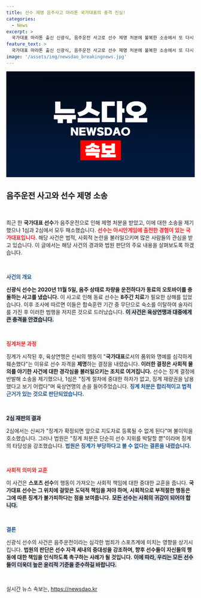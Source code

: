 ```yaml
---
title: 선수 제명 음주사고 마라톤 국가대표의 충격 진실!
categories:
  - News
excerpt: >
  국가대표 마라톤 출신 신광식, 음주운전 사고로 선수 제명 처분에 불복한 소송에서 또 다시 패소! 법원 징계 절차 문제 없어 결정, 그의 미래는 어떻게 될까? 클릭 유도!
feature_text: >
  국가대표 마라톤 출신 신광식, 음주운전 사고로 선수 제명 처분에 불복한 소송에서 또 다시 패소! 법원 징계 절차 문제 없어 결정, 그의 미래는 어떻게 될까? 클릭 유도!
image: '/assets/img/newsdao_breakingnews.jpg'
---
```


<p><img src="/assets/img/newsdao_breakingnews.jpg" alt="koreaapp 속보" /></p>

<h2 data-ke-size="size26">음주운전 사고와 선수 제명 소송</h2>

<p data-ke-size="size16">&nbsp;</p>

<p>최근 한 <strong>국가대표 선수</strong>가 음주운전으로 인해 제명 처분을 받았고, 이에 대한 소송을 제기했으나 1심과 2심에서 모두 패소했습니다. <b><span style="color: #ee2323;">선수는 아시안게임에 출전한 경험이 있는 국가대표입니다.</span></b> 해당 사건은 법적, 사회적 논란을 불러일으키며 많은 사람들의 관심을 받고 있습니다. 이 글에서는 해당 사건의 경과와 법원 판단의 주요 내용을 살펴보도록 하겠습니다.</p>

<p data-ke-size="size16">&nbsp;</p>

<p><b><span style="color: #1a5490;">사건의 개요</span></b></p>

<p><b>신광식 선수는 2020년 11월 5일, 음주 상태로 차량을 운전하다가 동료의 오토바이를 충돌하는 사고를 냈습니다.</b> 이 사고로 인해 동료 선수는 <strong>8주간 치료</strong>가 필요한 상해를 입었습니다. 이후 조사에 따르면 이들은 합숙훈련 기간 중 무단으로 숙소를 이탈하여 술자리를 가진 후 이러한 범행을 저지른 것으로 드러났습니다. <b><span style="background-color: #21538527;">이 사건은 육상연맹과 대중에게 큰 충격을 안겼습니다.</span></b></p>

<p data-ke-size="size16">&nbsp;</p>

<p><b><span style="color: #ee2323;">징계처분 과정</span></b></p>

<p>징계가 시작된 후, 육상연맹은 신씨의 행동이 "<strong>국가대표</strong>로서의 품위와 명예를 심각하게 훼손했다"는 이유로 선수 자격을 <strong>제명</strong>하는 결정을 내렸습니다. <b>이러한 결정은 사회적 물의를 야기한 사건에 대한 경각심을 불러일으키는 조치로 여겨집니다.</b> 선수는 징계 결정에 반발해 소송을 제기했으나, 1심은 "징계 절차에 중대한 하자가 없고, 징계 재량권을 남용했다고 보기 어렵다"며 육상연맹의 손을 들어주었습니다. <b><span style="color: #1a5490;">징계 처분은 합리적이고 법적 근거가 있는 것으로 판단되었습니다.</span></b></p>

<p data-ke-size="size16">&nbsp;</p>

<p><b><span style="background-color: #21538527;">2심 재판의 결과</span></b></p>

<p>2심에서는 신씨가 "징계가 확정되면 앞으로 지도자로 등록될 수 없게 된다"며 불이익을 호소했습니다. 그러나 법원은 "징계 처분은 단순히 선수 지위를 박탈할 뿐"이라며 징계의 타당성을 강조했습니다. <b><span style="color: #1a5490;">법원은 징계가 부당하다고 볼 수 없다는 결론을 내렸습니다.</span></b></p>

<p data-ke-size="size16">&nbsp;</p>

<p><b><span style="color: #ee2323;">사회적 의미와 교훈</span></b></p>

<p>이 사건은 <strong>스포츠 선수</strong>의 행동이 가져오는 사회적 책임에 대한 중대한 교훈을 줍니다. <b>국가대표 선수는 그 위치에 걸맞은 도덕적 책임을 져야 하며, 사회적으로 부적절한 행동은 그에 따른 징계가 불가피하다는 점을 보여줍니다.</b> <b><span style="background-color: #21538527;">모든 선수는 사회의 귀감이 되어야 합니다.</span></b></p>

<p data-ke-size="size16">&nbsp;</p>

<p><b><span style="color: #1a5490;">결론</span></b></p>

<p>신광식 선수의 사건은 음주운전이라는 심각한 범죄가 스포츠계에 미치는 영향을 상기시킵니다. <b>법원의 판단은 선수 자격 세내의 중대성을 강조하며, 향후 선수들이 자신들의 행동에 대한 책임을 인식하도록 촉구하는 사례가 될 것입니다.</b> <b><span style="background-color: #21538527;">이에 따라, 우리는 모든 선수들이 더욱더 높은 윤리적 기준을 준수하길 바랍니다.</span></b> </p>

<p data-ke-size="size16">&nbsp;</p>
실시간 뉴스 속보는, <a href="https://newsdao.kr" rel="dofollow">https://newsdao.kr</a>


